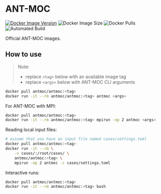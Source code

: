 ANT-MOC
=======

[![Docker Image Version](https://img.shields.io/docker/v/antmoc/antmoc)](https://hub.docker.com/r/antmoc/antmoc/tags)
![Docker Image Size](https://img.shields.io/docker/image-size/antmoc/antmoc)
![Docker Pulls](https://img.shields.io/docker/pulls/antmoc/antmoc?color=informational)
![Automated Build](https://img.shields.io/docker/automated/antmoc/antmoc)

Official ANT-MOC images.

## How to use

> Note:
> - replace `<tag>` below with an available image tag
> - replace `<args>` below with ANT-MOC CLI arguments

```bash
docker pull antmoc/antmoc:<tag>
docker run -it --rm antmoc/antmoc:<tag> antmoc <args>
```

For ANT-MOC with MPI:

```bash
docker pull antmoc/antmoc:<tag>
docker run -it --rm antmoc/antmoc:<tag> mpirun -np 2 antmoc <args>
```

Reading local input files:

```bash
# assume that you have an input file named cases/settings.toml
docker pull antmoc/antmoc:<tag>
docker run -it --rm \
    -v cases/:/root/cases/ \
    antmoc/antmoc:<tag> \
    mpirun -np 2 antmoc -c cases/settings.toml
```

Interactive runs:
```bash
docker pull antmoc/antmoc:<tag>
docker run -it --rm antmoc/antmoc:<tag> bash
```